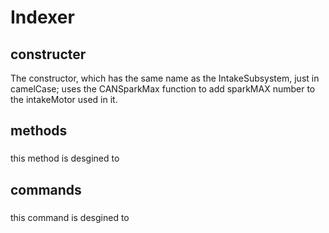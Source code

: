 # Indexer

## constructer

The constructor, which has the same name as the IntakeSubsystem, just in camelCase; uses the CANSparkMax function to add sparkMAX number to the intakeMotor used in it.

## methods

### 

this method is desgined to

## commands

### 

this command is desgined to